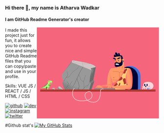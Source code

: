 ### Hi there 👋, my name is Atharva Wadkar
#### I am GitHub Readme Generator's creator


<img align="right" alt="Coding" width="400" src="00-imp--04animation_1.gif">
I made this project just for fun, it allows you to create nice and simple GitHub Readme files that you can copy/paste and use in your profile.

Skills: VUE JS / REACT / JS / HTML / CSS




[<img src='https://cdn.jsdelivr.net/npm/simple-icons@3.0.1/icons/github.svg' alt='github' height='40'>](https://github.com/athxxxx)  [<img src='https://cdn.jsdelivr.net/npm/simple-icons@3.0.1/icons/dev-dot-to.svg' alt='dev' height='40'>](https://dev.to/athxxxx)  [<img src='https://cdn.jsdelivr.net/npm/simple-icons@3.0.1/icons/instagram.svg' alt='instagram' height='40'>](https://www.instagram.com/atharvawadkar_/)  [<img src='https://cdn.jsdelivr.net/npm/simple-icons@3.0.1/icons/twitter.svg' alt='twitter' height='40'>](https://twitter.com/AtharvaWadkar)  

#Github stat's
[![My GitHub Stats](https://github-readme-stats.vercel.app/api/?username=athxxxx&count_private=true&theme=nightowl&showicons=true)]()


